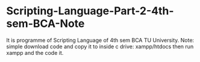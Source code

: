 # Scripting-Language-Part-2-4th-sem-BCA-Note
It is programme of Scripting Language of 4th sem BCA TU University. Note: simple download code and copy it to inside c drive: xampp/htdocs then run xampp and the code it.

